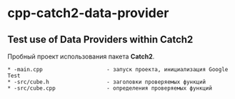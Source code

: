 # cpp-catch2-data-provider
## Test use of Data Providers within Catch2

Пробный проект использования пакета **Catch2**.




    * -main.cpp                    - запуск проекта, инициализация Google Test
    * -src/cube.h                  - заголовки проверяемых функций
    * -src/cube.cpp                - определения проверяемых функций
